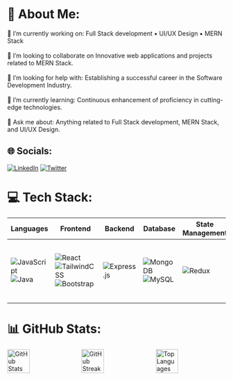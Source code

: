 # 💫 About Me:
🔭 I’m currently working on: Full Stack development ▪ UI/UX Design ▪ MERN Stack<br><br>👯 I’m looking to collaborate on Innovative web applications and projects related to MERN Stack.<br><br>🤝 I’m looking for help with: Establishing a successful career in the Software Development Industry.<br><br>🌱 I’m currently learning: Continuous enhancement of proficiency in cutting-edge technologies.<br><br>💬 Ask me about: Anything related to Full Stack development, MERN Stack, and UI/UX Design.


## 🌐 Socials:
[![LinkedIn](https://img.shields.io/badge/LinkedIn-%230077B5.svg?logo=linkedin&logoColor=white)](https://linkedin.com/in/shivamanibrt) [![Twitter](https://img.shields.io/badge/Twitter-%231DA1F2.svg?logo=Twitter&logoColor=white)](https://twitter.com/shivamanibrt) 

# 💻 Tech Stack:

| **Languages**             | **Frontend**                                             | **Backend**          | **Database**                                           | **State Management** | **Tools**                                                     | **Design**                                                     |
| ------------------------- | -------------------------------------------------------- | -------------------- | ------------------------------------------------------- | --------------------- | -------------------------------------------------------------- | -------------------------------------------------------------- |
| ![JavaScript](https://img.shields.io/badge/javascript-%23323330.svg?style=for-the-badge&logo=javascript&logoColor=%23F7DF1E) ![Java](https://img.shields.io/badge/java-%23ED8B00.svg?style=for-the-badge&logo=openjdk&logoColor=white) | ![React](https://img.shields.io/badge/react-%2320232a.svg?style=for-the-badge&logo=react&logoColor=%2361DAFB) ![TailwindCSS](https://img.shields.io/badge/tailwindcss-%2338B2AC.svg?style=for-the-badge&logo=tailwind-css&logoColor=white) ![Bootstrap](https://img.shields.io/badge/bootstrap-%238511FA.svg?style=for-the-badge&logo=bootstrap&logoColor=white) | ![Express.js](https://img.shields.io/badge/express.js-%23404d59.svg?style=for-the-badge&logo=express&logoColor=%2361DAFB) | ![MongoDB](https://img.shields.io/badge/MongoDB-%234ea94b.svg?style=for-the-badge&logo=mongodb&logoColor=white) ![MySQL](https://img.shields.io/badge/mysql-%2300000f.svg?style=for-the-badge&logo=mysql&logoColor=white) | ![Redux](https://img.shields.io/badge/redux-%23593d88.svg?style=for-the-badge&logo=redux&logoColor=white) | ![AWS](https://img.shields.io/badge/AWS-%23FF9900.svg?style=for-the-badge&logo=amazon-aws&logoColor=white) ![GithubPages](https://img.shields.io/badge/github%20pages-121013?style=for-the-badge&logo=github&logoColor=white) ![Firebase](https://img.shields.io/badge/Firebase-039BE5?style=for-the-badge&logo=Firebase&logoColor=white) ![Heroku](https://img.shields.io/badge/heroku-%23430098.svg?style=for-the-badge&logo=heroku&logoColor=white) ![Vercel](https://img.shields.io/badge/vercel-%23000000.svg?style=for-the-badge&logo=vercel&logoColor=white) ![Docker](https://img.shields.io/badge/docker-%230db7ed.svg?style=for-the-badge&logo=docker&logoColor=white) | ![Figma](https://img.shields.io/badge/figma-%23F24E1E.svg?style=for-the-badge&logo=figma&logoColor=white) ![Adobe](https://img.shields.io/badge/adobe-%23FF0000.svg?style=for-the-badge&logo=adobe&logoColor=white) ![Canva](https://img.shields.io/badge/Canva-%2300C4CC.svg?style=for-the-badge&logo=Canva&logoColor=white) ![Dribbble](https://img.shields.io/badge/Dribbble-EA4C89?style=for-the-badge&logo=dribbble&logoColor=white) |


# 📊 GitHub Stats:

<div style="display: flex; justify-content: space-between; align-items: center;">
  <img src="https://github-readme-stats.vercel.app/api?username=shivamanibrt&theme=dark&hide_border=true&include_all_commits=true&count_private=true" alt="GitHub Stats" style="width: 32%;">
  <img src="https://github-readme-streak-stats.herokuapp.com/?user=shivamanibrt&theme=dark&hide_border=true" alt="GitHub Streak" style="width: 32%;">
  <img src="https://github-readme-stats.vercel.app/api/top-langs/?username=shivamanibrt&theme=dark&hide_border=true&include_all_commits=true&count_private=true&layout=compact" alt="Top Languages" style="width: 32%;">
</div>




